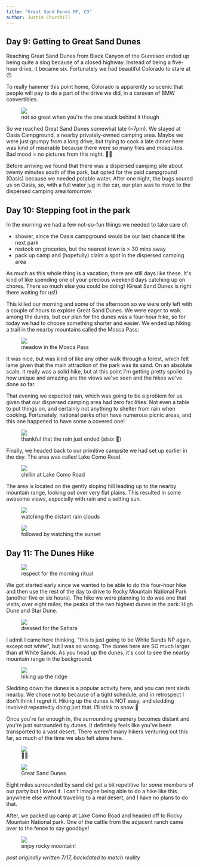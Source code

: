 ```yaml
---
title: "Great Sand Dunes NP, CO"
author: Justin Churchill
---
```


## Day 9: Getting to Great Sand Dunes
Reaching Great Sand Dunes from Black Canyon of the Gunnison ended up being quite a slog because of a closed highway. Instead of being a five-hour drive, it became six. Fortunately we had beautiful Colorado to stare at 😯

To really hammer this point home, Colorado is apparently so scenic that people will pay to do a part of the drive we did, in a caravan of BMW convertibles.

<!-- BMW convertible line -->
<figure>
    <img src="https://lh3.googleusercontent.com/pw/AM-JKLVhuHAqzhU73uj1bhHySZhwfBYw4IDh9Am9QrcqJvc59NTA22vgCgt83dZRwqCO6WbWJSwQpZfsK2k3qb9lmI8FqWyi61ycC1ap0h8fg0BaK4pQrQKo9SP08F3rjOw9fCid5Dkf9XnS3kUzRch92UD1mg=w1862-h1396-no?authuser=0">
    <figcaption>not so great when you're the one stuck behind it though</figcaption>
</figure>

So we reached Great Sand Dunes somewhat late (~7pm). We stayed at Oasis Campground, a nearby privately-owned camping area. Maybe we were just grumpy from a long drive, but trying to cook a late dinner here was kind of miserable because there were so many flies and mosquitos. Bad mood = no pictures from this night. 😵‍💫

Before arriving we found that there was a dispersed camping site about twenty minutes south of the park, but opted for the paid campground (Oasis) because we needed potable water. After one night, the bugs soured us on Oasis, so, with a full water jug in the car, our plan was to move to the dispersed camping area tomorrow.

## Day 10: Stepping foot in the park 

In the morning we had a few not-so-fun things we needed to take care of:
- shower, since the Oasis campground would be our last chance til the next park
- restock on groceries, but the nearest town is > 30 mins away
- pack up camp and (hopefully) claim a spot in the dispersed camping area

As much as this whole thing is a vacation, there are still days like these. It's kind of like spending one of your precious weekend days catching up on chores. There so much else you could be doing! (Great Sand Dunes is right there waiting for us!)

This killed our morning and some of the afternoon so we were only left with a couple of hours to explore Great Sand Dunes. We were eager to walk among the dunes, but our plan for the dunes was a four-hour hike, so for today we had to choose something shorter and easier. We ended up hiking a trail in the nearby mountains called the Mosca Pass:

<!-- judy hiking the mosca pass -->
<figure>
    <img src="https://lh3.googleusercontent.com/pw/AM-JKLUQyzT1FKY_Ao8jx7lg3p0onNaSMY7MBDD7B0kZfJ1DFvavX8QbUXlonhEnPfsPEHnS70w6GisVx0VVvYQXKXGxMEeFyvk94vfkGu8ao71sawmy1c05End4EI8AE5TFkKgXMq3Qb_ADGhA9PFZyeGufOg=w1862-h1396-no?authuser=0">
    <figcaption>meadow in the Mosca Pass</figcaption>
</figure>

It was nice, but was kind of like any other walk through a forest, which felt lame given that the main attraction of the park was its sand. On an absolute scale, it really was a solid hike, but at this point I'm getting pretty spoiled by how unique and amazing are the views we've seen and the hikes we've done so far.

That evening we expected rain, which was going to be a problem for us given that our dispersed camping area had zero facilities. Not even a table to put things on, and certainly not anything to shelter from rain when cooking. Fortunately, national parks often have numerous picnic areas, and this one happened to have some a covered one!

<!-- me in raincoat in picnic area -->
<figure>
    <img src="https://lh3.googleusercontent.com/pw/AM-JKLWE8WcqDx2CfyzqSyiWGFTwVeciWhu3a2RN1ADstPiyP5ckjwds6ie58zOZ83OZgTvM4sMhwNEzmrGazXbH-IDl-9_ZcC3H_IaiWHm9sK1JHRX06VCwEF1N7r6OP0CJKridJH127USzQLc1ps6mGjtwSQ=w1862-h1396-no?authuser=0">
    <figcaption>thankful that the rain just ended (also: 🌈)</figcaption>
</figure>

Finally, we headed back to our primitive campsite we had set up earlier in the day. The area was called Lake Como Road.

<!-- me eating chips and salsa at lake como road -->
<figure>
    <img src="https://lh3.googleusercontent.com/pw/AM-JKLUK1Aa3Mkhj6Mc4sRdGClWUZVSm6DiVG7y5hR6elb_J_dK3s63Siwefl8zkXAvzYOOLw22vYCsfrL_pLvYmBkbQNWB-JSGsJM2FouPYDbbZEYZUacbww0LTTwIN_VGrdrzOk7vxfHAXRvAd1lCRAmlXng=w1862-h1396-no?authuser=0">
    <figcaption>chillin at Lake Como Road</figcaption>
</figure>

The area is located on the gently sloping hill leading up to the nearby mountain range, looking out over very flat plains. This resulted in some awesome views, especially with rain and a setting sun.

<!-- rain in distance from lake como road -->
<figure>
    <img src="https://lh3.googleusercontent.com/pw/AM-JKLUkY9RjOXWakwiKc_f4Pjx0RYsJhcVLfp2QXJDal1_7OFrqn4PV1Tdmuq_jHxkEcedfw8j9rlFUfLypZ9ecxj91LJjJ19zX0H8En6hNg4q-7fYY6RadN_O076_fIlfta2oqewgLdZXJSrxiIumyXxQZdw=w1862-h1396-no?authuser=0">
    <figcaption>watching the distant rain clouds</figcaption>
</figure>

<!-- sunset from lake como road -->
<figure>
    <img src="https://lh3.googleusercontent.com/pw/AM-JKLWZm-DOVB7kGojTftivoYQse8PfS37ej4RzadAj9Yon99A9c-hU7-XKGFiNNmduAFviC2YMCRoLoj4uaziDvgd05nJh7jHd_zVkglN3WC4WM-pkiNfGpVjxOdKq4jRibk5Bfj3-wB9gZwzDO439_QgJzQ=w1862-h1396-no?authuser=0">
    <figcaption>followed by watching the sunset</figcaption>
</figure>

## Day 11: The Dunes Hike

<!-- making coffee from trunk at lake como road -->
<figure>
    <img src="https://lh3.googleusercontent.com/pw/AM-JKLXNHxQCuU-0QTSxSkkg_xnC4mBUaL7N-5h6a7pCqXMVd9mIkasPJ5v8xdF_XOodQkCVfJM7gOiEyNGcUzZ8bnr5EyGRrIx0JkeaH9QgDWWwU9nq1cN0jwL_Ejgwq6zGOgadGG5yHNcKMnLDx9qxKmYG_Q=w1048-h1396-no?authuser=0">
    <figcaption>respect for the morning ritual</figcaption>
</figure>

We got started early since we wanted to be able to do this four-hour hike and then use the rest of the day to drive to Rocky Mountain National Park (another five or six hours). The hike we were planning to do was one that visits, over eight miles, the peaks of the two highest dunes in the park: High Dune and Star Dune.

<!-- me in desert gear at start of sand dunes -->
<figure>
    <img src="https://lh3.googleusercontent.com/pw/AM-JKLXWUyj5SIz7MgN5gArLeeb8Hw5DolRltZa79Q3j08FcuygVV8JXPwnCRuHNfP4gToim96FwLtUJ6J6asqLslc1IsCOmB-wAHXP2egZJcNacRarvsz8rtxeFmKNMcqyDCQSiI_7RBnyvOdySs2d5pc9UAw=w1862-h1396-no?authuser=0">
    <figcaption>dressed for the Sahara</figcaption>
</figure>

I admit I came here thinking, "this is just going to be White Sands NP again, except not white", but I was so wrong. The dunes here are SO much larger than at White Sands. As you head up the dunes, it's cool to see the nearby mountain range in the background.

<!-- judy starting up the dunes trail -->
<figure>
    <img src="https://lh3.googleusercontent.com/pw/AM-JKLU-hmnLsi3FmJwb6El5GmcZHaavHPkT0Aal_2Wp04IGUyNjanBsMoVHMhHHmVtwCwYUDfsuBQPT7wh7vWD54mN-03vNJyWcWbOFXEg7STadrRqmhHdLTg3CFk-wdW8wK3G2-mLUEACbYoekadWqz0vYOQ=w1862-h1396-no?authuser=0">
    <figcaption>hiking up the ridge</figcaption>
</figure>

Sledding down the dunes is a popular activity here, and you can rent sleds nearby. We chose not to because of a tight schedule, and in retrospect I don't think I regret it. Hiking up the dunes is NOT easy, and sledding involved repeatedly doing just that. I'll stick to snow 🥶

Once you're far enough in, the surrounding greenery becomes distant and you're just surrounded by dunes. It definitely feels like you've been transported to a vast desert. There weren't many hikers venturing out this far, so much of the time we also felt alone here.

<!-- me in sand dune bowl -->
<figure>
    <img src="https://lh3.googleusercontent.com/pw/AM-JKLXyZmouk9gorJ1SpF4VkjFEEjDy0aePLyv6ajk5mvI9SxzaDh_bWV-WMu_cd1VGLJTcNSepuXu4LMF_0DPEW2DCLZbyXlxUHlg71QrVOqjWjbiDZOAOklAZDkY00dJUYfybj-QPGmbBlB4sP-yIxqR_Ow=w1048-h1396-no?authuser=0">
    <figcaption>🧘‍♂️</figcaption>
</figure>

<!-- judy coming up on dune -->
<figure>
    <img src="https://lh3.googleusercontent.com/pw/AM-JKLUbqMYapGvNy3D9AS8mQ9rubn8MtmwMN2FOMR0_zpprW3jzNazFjCNHmOibIe9BSvzDre8G4-DtfzBBpzCkseW1IP3g2WFf2xUBaZIUC0Z8M16rC835S2jms3_ytda4_3v0Q7vjWvZkGBMUSSeHrfSQig=w1048-h1396-no?authuser=0">
    <figcaption>Great Sand Dunes</figcaption>
</figure>

Eight miles surrounded by sand did get a bit repetitive for _some_ members of our party but I loved it. I can't imagine being able to do a hike like this anywhere else without traveling to a real desert, and I have no plans to do that.

After, we packed up camp at Lake Como Road and headed off to Rocky Mountain National park. One of the cattle from the adjacent ranch came over to the fence to say goodbye!

<!-- cow at lake como road -->
<figure>
    <img src="https://lh3.googleusercontent.com/pw/AM-JKLX-Dhd4uQn18UWZf9LaWLjnrKtfXz8Ez-9fCr-rNu8TB2x4Z8Mx3-e3pyUasGGdj2oGTzWK_qqR6oYYyZSCx5gj4oH8Ck23hqg4nP5nzvCoPH2F89EmgzDix_IABLJhsy5_NTpK1itQAzXkLjfknUpO-A=w1862-h1396-no?authuser=0">
    <figcaption>enjoy rocky moontain!</figcaption>
</figure>


_post originally written 7/17, backdated to match reality_
